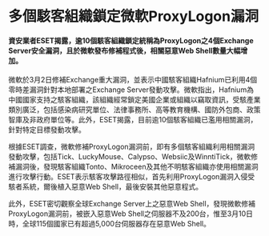 # 多個駭客組織鎖定微軟ProxyLogon漏洞
#### 資安業者ESET揭露，逾10個駭客組織鎖定統稱為ProxyLogon之4個Exchange Server安全漏洞，且於微軟發布修補程式後，相關惡意Web Shell數量大幅增加。

微軟於3月2日修補Exchange重大漏洞，並表示中國駭客組織Hafnium已利用4個零時差漏洞針對本地部署之Exchange Server發動攻擊。微軟指出，Hafnium為中國國家支持之駭客組織，該組織經常鎖定美國企業或組織以竊取資訊，受駭產業類別廣泛，包括感染病研究單位、法律事務所、高等教育機構、國防外包商、政策智庫及非政府單位等。此外，ESET揭露，目前逾10個駭客組織已濫用相關漏洞，針對特定目標發動攻擊。

根據ESET調查，微軟修補ProxyLogon漏洞前，即有多個駭客組織利用相關漏洞發動攻擊，包括Tick、LuckyMouse、Calypso、Websiic及WinntiTick，微軟修補漏洞後，發現駭客組織Tonto、Mikroceen及其他不明駭客組織亦使用相關漏洞進行攻擊行動。ESET表示駭客攻擊路徑相似，首先利用ProxyLogon漏洞入侵受駭者系統，爾後植入惡意Web Shell，最後安裝其他惡意程式。

此外，ESET密切觀察全球Exchange Server上之惡意Web Shell，發現微軟修補ProxyLogon漏洞前，被嵌入惡意Web Shell之伺服器不及200台，惟至3月10日時，全球115個國家已有超過5,000台伺服器存在惡意Web Shell。